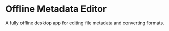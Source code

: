 # Offline Metadata Editor
A fully offline desktop app for editing file metadata and converting formats.